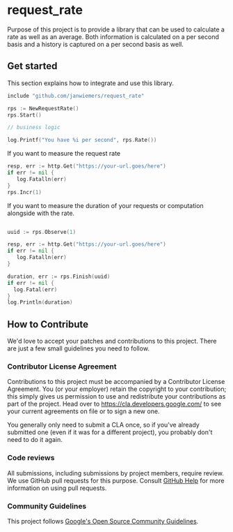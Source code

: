 # request_rate

Purpose of this project is to provide a library that can be used to calculate a rate as well as an average.
Both information is calculated on a per second basis and a history is captured on a per second basis as well.

## Get started

This section explains how to integrate and use this library.

```go
include "github.com/janwiemers/request_rate"

rps := NewRequestRate()
rps.Start()

// business logic

log.Printf("You have %i per second", rps.Rate())
```

If you want to measure the request rate

```go
resp, err := http.Get("https://your-url.goes/here")
if err != nil {
   log.Fatalln(err)
}
rps.Incr(1)
```

If you want to measure the duration of your requests or computation alongside with the rate.

```go

uuid := rps.Observe(1)

resp, err := http.Get("https://your-url.goes/here")
if err != nil {
   log.Fatalln(err)
}

duration, err := rps.Finish(uuid)
if err != nil {
  log.Fatal(err)
}
log.Println(duration)

```

## How to Contribute

We'd love to accept your patches and contributions to this project. There are
just a few small guidelines you need to follow.

### Contributor License Agreement

Contributions to this project must be accompanied by a Contributor License
Agreement. You (or your employer) retain the copyright to your contribution;
this simply gives us permission to use and redistribute your contributions as
part of the project. Head over to <https://cla.developers.google.com/> to see
your current agreements on file or to sign a new one.

You generally only need to submit a CLA once, so if you've already submitted one
(even if it was for a different project), you probably don't need to do it
again.

### Code reviews

All submissions, including submissions by project members, require review. We
use GitHub pull requests for this purpose. Consult
[GitHub Help](https://help.github.com/articles/about-pull-requests/) for more
information on using pull requests.

### Community Guidelines

This project follows
[Google's Open Source Community Guidelines](https://opensource.google.com/conduct/).